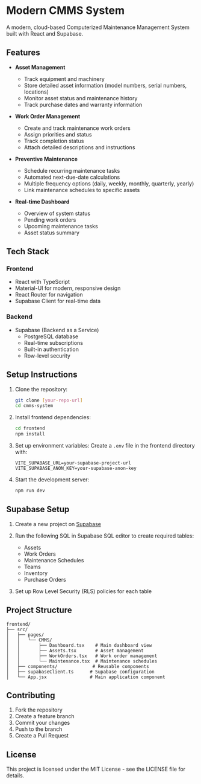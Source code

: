 # Modern CMMS System

A modern, cloud-based Computerized Maintenance Management System built with React and Supabase.

## Features

- **Asset Management**
  - Track equipment and machinery
  - Store detailed asset information (model numbers, serial numbers, locations)
  - Monitor asset status and maintenance history
  - Track purchase dates and warranty information

- **Work Order Management**
  - Create and track maintenance work orders
  - Assign priorities and status
  - Track completion status
  - Attach detailed descriptions and instructions

- **Preventive Maintenance**
  - Schedule recurring maintenance tasks
  - Automated next-due-date calculations
  - Multiple frequency options (daily, weekly, monthly, quarterly, yearly)
  - Link maintenance schedules to specific assets

- **Real-time Dashboard**
  - Overview of system status
  - Pending work orders
  - Upcoming maintenance tasks
  - Asset status summary

## Tech Stack

### Frontend
- React with TypeScript
- Material-UI for modern, responsive design
- React Router for navigation
- Supabase Client for real-time data

### Backend
- Supabase (Backend as a Service)
  - PostgreSQL database
  - Real-time subscriptions
  - Built-in authentication
  - Row-level security

## Setup Instructions

1. Clone the repository:
   ```bash
   git clone [your-repo-url]
   cd cmms-system
   ```

2. Install frontend dependencies:
   ```bash
   cd frontend
   npm install
   ```

3. Set up environment variables:
   Create a `.env` file in the frontend directory with:
   ```
   VITE_SUPABASE_URL=your-supabase-project-url
   VITE_SUPABASE_ANON_KEY=your-supabase-anon-key
   ```

4. Start the development server:
   ```bash
   npm run dev
   ```

## Supabase Setup

1. Create a new project on [Supabase](https://supabase.com)

2. Run the following SQL in Supabase SQL editor to create required tables:
   - Assets
   - Work Orders
   - Maintenance Schedules
   - Teams
   - Inventory
   - Purchase Orders

3. Set up Row Level Security (RLS) policies for each table

## Project Structure

```
frontend/
├── src/
│   ├── pages/
│   │   └── CMMS/
│   │       ├── Dashboard.tsx    # Main dashboard view
│   │       ├── Assets.tsx       # Asset management
│   │       ├── WorkOrders.tsx   # Work order management
│   │       └── Maintenance.tsx  # Maintenance schedules
│   ├── components/             # Reusable components
│   ├── supabaseClient.ts      # Supabase configuration
│   └── App.jsx                # Main application component
```

## Contributing

1. Fork the repository
2. Create a feature branch
3. Commit your changes
4. Push to the branch
5. Create a Pull Request

## License

This project is licensed under the MIT License - see the LICENSE file for details.
